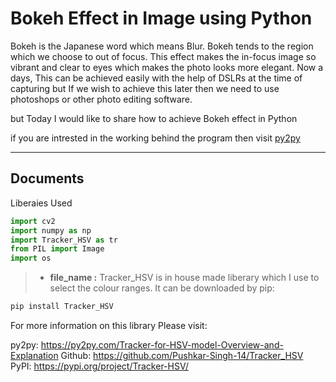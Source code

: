 Bokeh Effect in Image using Python
===================


Bokeh is the Japanese word which means Blur. Bokeh tends to the region which we choose to out of focus. This effect makes the in-focus image so vibrant and clear to eyes which makes the photo looks more elegant. Now a days, This can be achieved easily with the help of DSLRs at the time of capturing but If we wish to achieve this later then we need to use photoshops or other photo editing software.

but Today I would like to share how to achieve Bokeh effect in Python

if you are intrested in the working behind the program then visit [py2py](https://py2py.com/bokeh-effect-in-image-using-python/)

----------


Documents
-------------

Liberaies Used


```python
import cv2
import numpy as np
import Tracker_HSV as tr
from PIL import Image
import os

```

> - **file_name :** Tracker_HSV is in house made liberary which I use to select the colour ranges. It can be downloaded by pip:

```python
pip install Tracker_HSV
```
For more information on this library Please visit:

py2py: https://py2py.com/Tracker-for-HSV-model-Overview-and-Explanation
Github: https://github.com/Pushkar-Singh-14/Tracker_HSV
PyPI: https://pypi.org/project/Tracker-HSV/




